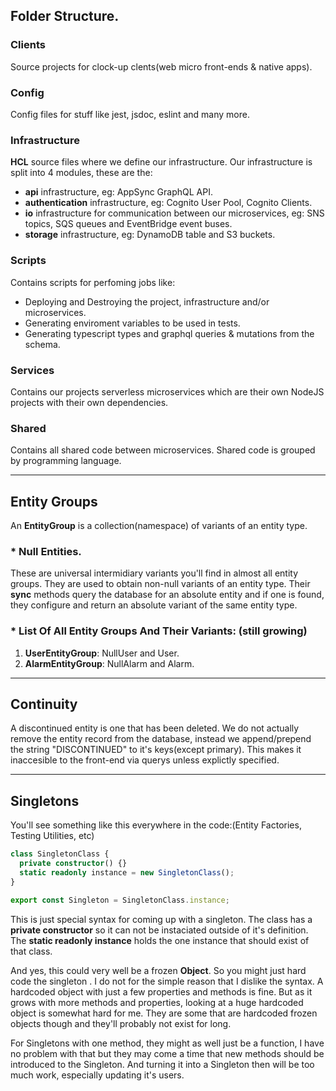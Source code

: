 ## **Folder Structure**.

### **Clients**

Source projects for clock-up clents(web micro front-ends & native apps).

### **Config**

Config files for stuff like jest, jsdoc, eslint and many more.

### **Infrastructure**

**HCL** source files where we define our infrastructure. Our infrastructure is split into 4 modules, these are the:

- **api** infrastructure, eg: AppSync GraphQL API.
- **authentication** infrastructure, eg: Cognito User Pool, Cognito Clients.
- **io** infrastructure for communication between our microservices, eg: SNS topics, SQS queues and EventBridge event buses.
- **storage** infrastructure, eg: DynamoDB table and S3 buckets.


### **Scripts**

Contains scripts for perfoming jobs like:
- Deploying and Destroying the project, infrastructure and/or microservices.
- Generating enviroment variables to be used in tests.
- Generating typescript types and graphql queries & mutations from the schema.

### **Services**

Contains our projects serverless microservices which are their own NodeJS projects with their own dependencies.

### **Shared**

Contains all shared code between microservices. Shared code is grouped by programming language.


***


## **Entity Groups**

An **EntityGroup** is a collection(namespace) of variants of an entity type.

### \* Null Entities.

These are universal intermidiary variants you'll find in almost all entity groups. They are used to obtain non-null variants of an entity type.
Their **sync** methods query the database for an absolute entity and if one is found, they configure and return an absolute variant of the same entity type.

### * **List Of All Entity Groups And Their Variants:** (still growing)

1. **UserEntityGroup**: NullUser and User.
2. **AlarmEntityGroup**: NullAlarm and Alarm.

***

## **Continuity**
A discontinued entity is one that has been deleted. We do not actually remove the entity record from the database, instead we append/prepend the string "DISCONTINUED" to it's keys(except primary). This makes it inaccesible to the front-end via querys unless explictly specified.

***

## **Singletons**

You'll see something like this everywhere in the code:(Entity Factories, Testing
Utilities, etc)

```typescript
class SingletonClass {
  private constructor() {}
  static readonly instance = new SingletonClass();
}

export const Singleton = SingletonClass.instance;
```

This is just special syntax for coming up with a singleton. The class has a
**private constructor** so it can not be instaciated outside of it's definition.
The **static readonly instance** holds the one instance that should exist of
that class.

And yes, this could very well be a frozen **Object**. So you might just hard code the singleton . I do not for the simple reason that I dislike the syntax. A hardcoded object with just a few properties and methods is fine. But as it
grows with more methods and properties, looking at a huge hardcoded object is
somewhat hard for me. They are some that are hardcoded frozen objects though and they'll probably not exist for long.

For Singletons with one method, they might as well just be
a function, I have no problem with that but they may come a time that new
methods should be introduced to the Singleton. And turning it into a Singleton
then will be too much work, especially updating it's users.